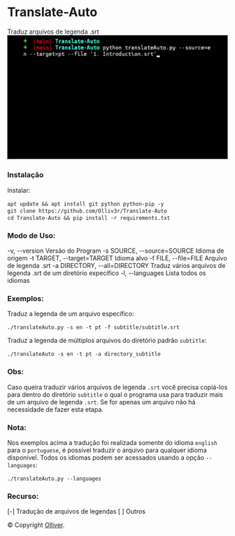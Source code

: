 # Translate-Auto
Traduz arquivos de legenda .srt
![main](https://github.com/Olliv3r/Translate-Auto/blob/main/media/main.gif)

### Instalação
Instalar:
```
apt update && apt install git python python-pip -y
git clone https://github.com/Olliv3r/Translate-Auto
cd Translate-Auto && pip install -r requirements.txt
```

### Modo de Uso:
  -v, --version         Versão do Program 
  -s SOURCE, 
  --source=SOURCE		    Idioma de origem 
  -t TARGET, 
  --target=TARGET		    Idioma alvo 
  -f FILE, --file=FILE  Arquivo de legenda .srt 
  -a DIRECTORY, 
  --all=DIRECTORY 
                        Traduz vários arquivos de legenda .srt de um diretório expecífico 
  -l, --languages       Lista todos os idiomas 

### Exemplos:
Traduz a legenda de um arquivo específico:
```
./translateAuto.py -s en -t pt -f subtitle/subtitle.srt
```
Traduz a legenda de múltiplos arquivos do diretório padrão `subtitle`:
```
./translateAuto -s en -t pt -a directory_subtitle
```

### Obs:
Caso queira traduzir vários arquivos de legenda `.srt` você precisa copiá-los para dentro do diretório `subtitle` o qual o programa usa para traduzir mais de um arquivo de legenda `.srt`. Se for apenas um arquivo não há necessidade de fazer esta etapa.

### Nota:
Nos exemplos acima a tradução foi realizada somente do idioma `english` para o `portuguese`, é possível traduzir o arquivo para qualquer idioma disponível. Todos os idiomas podem ser acessados usando a opção `--languages`:
```
./translateAuto.py --languages
```

### Recurso:
[-] Tradução de arquivos de legendas
[ ] Outros

© Copyright [Olliver](https://github.com/Olliv3r/).
